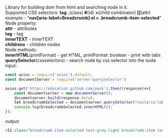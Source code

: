 Library for building dom from html and searching node in it.  
Supported CSS selectors: **tag** **.**(class) **#**(id) **>**(child combinator) **[]**(attr)  
example - "**nav[aria-label=Breadcrumb] ol > .breadcrumb-item-selected**"  
Node property:  
**attr** - attributes  
**tag** - tag  
**innerTEXT** - innerTEXT  
**childrens** - children nodes  
Node methods:  
**innerHTML**(printFormat) - get HTML, printFormat: boolean - print with tabs  
**querySelector**(cssselectors) - search node by css selector into the node  
input:
```js
const axios = require('axios').default;
const documentServer = require('server-queryselector')

axios.get('https://education.github.com/pack').then((response)=>{
    const documentserver = new documentServer();
    documentserver.build(response.data);
    let breadcrumbSelected = documentserver.querySelector("nav[aria-label=Breadcrumb] ol > .breadcrumb-item-selected")[0];
    console.log(breadcrumbSelected.innerHTML());
});
```
output:
```html
<li class="breadcrumb-item-selected text-gray-light breadcrumb-item text-mono h5-mktg" aria-current="GitHub Student Developer Pack">GitHub Student Developer Pack</li>
```